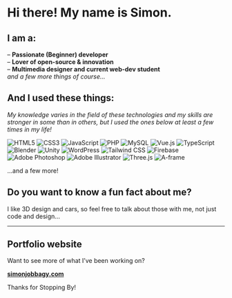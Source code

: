 # Hi there! My name is Simon. 

## I am a:
– **Passionate (Beginner) developer**  
– **Lover of open-source & innovation**  
– **Multimedia designer and current web-dev student**  
*and a few more things of course...*

## And I used these things:
*My knowledge varies in the field of these technologies and my skills are stronger in some than in others, but I used the ones below at least a few times in my life!*

![HTML5](https://img.shields.io/badge/HTML5-%23E34F26.svg?style=for-the-badge&logo=html5&logoColor=white&borderRadius=10px)
![CSS3](https://img.shields.io/badge/CSS3-%231572B6.svg?style=for-the-badge&logo=css3&logoColor=white&borderRadius=10px)
![JavaScript](https://img.shields.io/badge/JavaScript-%23F7DF1E.svg?style=for-the-badge&logo=javascript&logoColor=black&borderRadius=10px)
![PHP](https://img.shields.io/badge/PHP-%23777BB4.svg?style=for-the-badge&logo=php&logoColor=white&borderRadius=10px)
![MySQL](https://img.shields.io/badge/MySQL-%234479A1.svg?style=for-the-badge&logo=mysql&logoColor=white&borderRadius=10px)
![Vue.js](https://img.shields.io/badge/Vue.js-%234FC08D.svg?style=for-the-badge&logo=vue.js&logoColor=white&borderRadius=10px)
![TypeScript](https://img.shields.io/badge/TypeScript-%233178C6.svg?style=for-the-badge&logo=typescript&logoColor=white&borderRadius=10px)
![Blender](https://img.shields.io/badge/Blender-%23F5792A.svg?style=for-the-badge&logo=blender&logoColor=white&borderRadius=10px)
![Unity](https://img.shields.io/badge/Unity-%23000000.svg?style=for-the-badge&logo=unity&logoColor=white&borderRadius=10px)
![WordPress](https://img.shields.io/badge/WordPress-%23117AC9.svg?style=for-the-badge&logo=wordpress&logoColor=white&borderRadius=10px)
![Tailwind CSS](https://img.shields.io/badge/Tailwind%20CSS-%2338B2AC.svg?style=for-the-badge&logo=tailwind-css&logoColor=white&borderRadius=10px)
![Firebase](https://img.shields.io/badge/Firebase-%23FFCA28.svg?style=for-the-badge&logo=firebase&logoColor=black&borderRadius=10px)
![Adobe Photoshop](https://img.shields.io/badge/Adobe%20Photoshop-%2331A8FF.svg?style=for-the-badge&logo=adobe-photoshop&logoColor=white&borderRadius=10px)
![Adobe Illustrator](https://img.shields.io/badge/Adobe%20Illustrator-%23FF9A00.svg?style=for-the-badge&logo=adobe-illustrator&logoColor=white&borderRadius=10px)
![Three.js](https://img.shields.io/badge/Three.js-%23000000.svg?style=for-the-badge&logo=three.js&logoColor=white&borderRadius=10px)
![A-frame](https://img.shields.io/badge/A--frame-%23EF2D5E.svg?style=for-the-badge&logo=aframe&logoColor=white&borderRadius=10px)

...and a few more!

## Do you want to know a fun fact about me?
I like 3D design and cars, so feel free to talk about those with me, not just code and design...

---

## Portfolio website
Want to see more of what I’ve been working on?

[**simonjobbagy.com**](https://simonjobbagy.com/)

Thanks for Stopping By!
